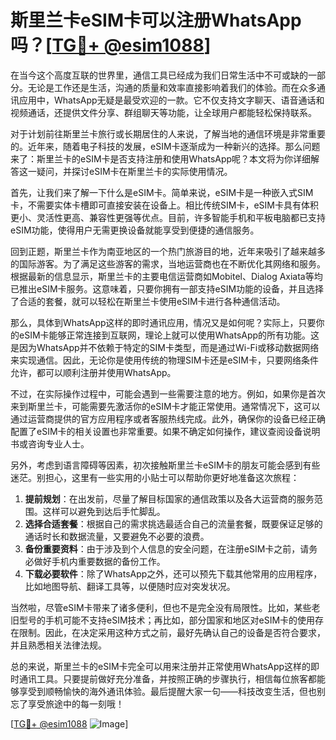 # 斯里兰卡eSIM卡可以注册WhatsApp吗？[[TG💪+ @esim1088](https://t.me/s/esim1088)]

在当今这个高度互联的世界里，通信工具已经成为我们日常生活中不可或缺的一部分。无论是工作还是生活，沟通的质量和效率直接影响着我们的体验。而在众多通讯应用中，WhatsApp无疑是最受欢迎的一款。它不仅支持文字聊天、语音通话和视频通话，还提供文件分享、群组聊天等功能，让全球用户都能轻松保持联系。

对于计划前往斯里兰卡旅行或长期居住的人来说，了解当地的通信环境是非常重要的。近年来，随着电子科技的发展，eSIM卡逐渐成为一种新兴的选择。那么问题来了：斯里兰卡的eSIM卡是否支持注册和使用WhatsApp呢？本文将为你详细解答这一疑问，并探讨eSIM卡在斯里兰卡的实际使用情况。

首先，让我们来了解一下什么是eSIM卡。简单来说，eSIM卡是一种嵌入式SIM卡，不需要实体卡槽即可直接安装在设备上。相比传统SIM卡，eSIM卡具有体积更小、灵活性更高、兼容性更强等优点。目前，许多智能手机和平板电脑都已支持eSIM功能，使得用户无需更换设备就能享受到便捷的通信服务。

回到正题，斯里兰卡作为南亚地区的一个热门旅游目的地，近年来吸引了越来越多的国际游客。为了满足这些游客的需求，当地运营商也在不断优化其网络和服务。根据最新的信息显示，斯里兰卡的主要电信运营商如Mobitel、Dialog Axiata等均已推出eSIM卡服务。这意味着，只要你拥有一部支持eSIM功能的设备，并且选择了合适的套餐，就可以轻松在斯里兰卡使用eSIM卡进行各种通信活动。

那么，具体到WhatsApp这样的即时通讯应用，情况又是如何呢？实际上，只要你的eSIM卡能够正常连接到互联网，理论上就可以使用WhatsApp的所有功能。这是因为WhatsApp并不依赖于特定的SIM卡类型，而是通过Wi-Fi或移动数据网络来实现通信。因此，无论你是使用传统的物理SIM卡还是eSIM卡，只要网络条件允许，都可以顺利注册并使用WhatsApp。

不过，在实际操作过程中，可能会遇到一些需要注意的地方。例如，如果你是首次来到斯里兰卡，可能需要先激活你的eSIM卡才能正常使用。通常情况下，这可以通过运营商提供的官方应用程序或者客服热线完成。此外，确保你的设备已经正确配置了eSIM卡的相关设置也非常重要。如果不确定如何操作，建议查阅设备说明书或咨询专业人士。

另外，考虑到语言障碍等因素，初次接触斯里兰卡eSIM卡的朋友可能会感到有些迷茫。别担心，这里有一些实用的小贴士可以帮助你更好地准备这次旅程：

1. **提前规划**：在出发前，尽量了解目标国家的通信政策以及各大运营商的服务范围。这样可以避免到达后手忙脚乱。
2. **选择合适套餐**：根据自己的需求挑选最适合自己的流量套餐，既要保证足够的通话时长和数据流量，又要避免不必要的浪费。
3. **备份重要资料**：由于涉及到个人信息的安全问题，在注册eSIM卡之前，请务必做好手机内重要数据的备份工作。
4. **下载必要软件**：除了WhatsApp之外，还可以预先下载其他常用的应用程序，比如地图导航、翻译工具等，以便随时应对突发状况。

当然啦，尽管eSIM卡带来了诸多便利，但也不是完全没有局限性。比如，某些老旧型号的手机可能不支持eSIM技术；再比如，部分国家和地区对eSIM卡的使用存在限制。因此，在决定采用这种方式之前，最好先确认自己的设备是否符合要求，并且熟悉相关法律法规。

总的来说，斯里兰卡的eSIM卡完全可以用来注册并正常使用WhatsApp这样的即时通讯工具。只要提前做好充分准备，并按照正确的步骤执行，相信每位旅客都能够享受到顺畅愉快的海外通讯体验。最后提醒大家一句——科技改变生活，但也别忘了享受旅途中的每一刻哦！

[[TG💪+ @esim1088](https://t.me/s/esim1088) ![Image](https://i.postimg.cc/4NQfJmqS/Snipaste-2025-05-13-00-14-12.png)]